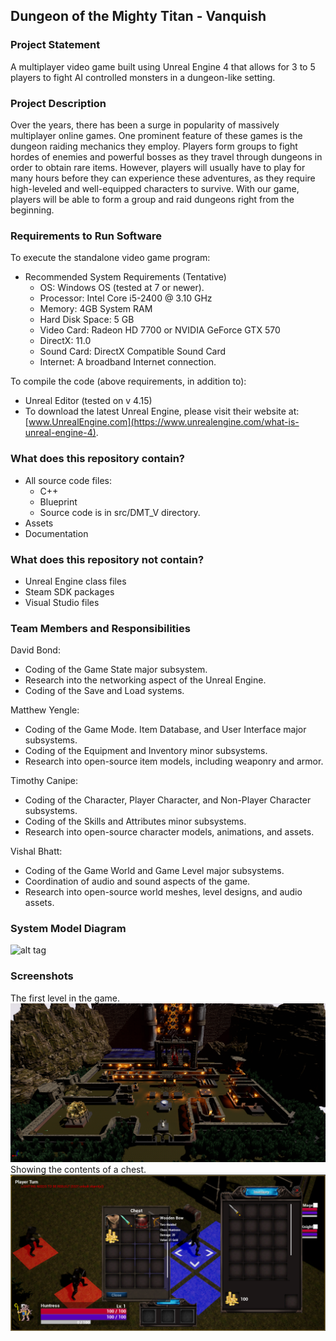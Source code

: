 ## Dungeon of the Mighty Titan - Vanquish 

### Project Statement
A multiplayer video game built using Unreal Engine 4 that allows for 3 to 5 players to fight AI controlled monsters in a dungeon-like setting.

### Project Description
Over the years, there has been a surge in popularity of massively multiplayer online games. One prominent feature of these games is the dungeon raiding mechanics they employ. Players form groups to fight hordes of enemies and powerful bosses as they travel through dungeons in order to obtain rare items. However, players will usually have to play for many hours before they can experience these adventures, as they require high-leveled and well-equipped characters to survive. With our game, players will be able to form a group and raid dungeons right from the beginning.

### Requirements to Run Software
To execute the standalone video game program:
 * Recommended System Requirements (Tentative)
    - OS: Windows OS (tested at 7 or newer).
    - Processor: Intel Core i5-2400 @ 3.10 GHz
    - Memory: 4GB System RAM
    - Hard Disk Space: 5 GB
    - Video Card: Radeon HD 7700 or NVIDIA GeForce GTX 570
    - DirectX: 11.0
    - Sound Card: DirectX Compatible Sound Card 
    - Internet: A broadband Internet connection.
  
To compile the code (above requirements, in addition to):  
  * Unreal Editor (tested on v 4.15)
  * To download the latest Unreal Engine, please visit their website at: [www.UnrealEngine.com](https://www.unrealengine.com/what-is-unreal-engine-4).

### What does this repository contain?
   * All source code files:
       - C++
       - Blueprint
       - Source code is in src/DMT_V directory.
   * Assets 
   * Documentation
  
### What does this repository not contain?   
   * Unreal Engine class files
   * Steam SDK packages
   * Visual Studio files

### Team Members and Responsibilities

David Bond: 
  * Coding of the Game State major subsystem. 
  * Research into the networking aspect of the Unreal Engine. 
  * Coding of the Save and Load systems.

Matthew Yengle: 
  * Coding of the Game Mode. Item Database, and User Interface major subsystems. 
  * Coding of the Equipment and Inventory minor subsystems.
  * Research into open-source item models, including weaponry and armor.

Timothy Canipe: 
  * Coding of the Character, Player Character, and Non-Player Character subsystems.
  * Coding of the Skills and Attributes minor subsystems. 
  * Research into open-source character models, animations, and assets.

Vishal Bhatt:
  * Coding of the Game World and Game Level major subsystems. 
  * Coordination of audio and sound aspects of the game. 
  * Research into open-source world meshes, level designs, and audio assets.

### System Model Diagram
![alt tag](https://github.com/Vybhatt95/DMT-V/blob/master/Documentation/Models/System%20Model%202.png)

### Screenshots
The first level in the game.
![alt tag](https://github.com/Vybhatt95/DMT-V/blob/master/Documentation/Screenshots/Map.png)
Showing the contents of a chest.
![alt tag](https://github.com/Vybhatt95/DMT-V/blob/master/Documentation/Screenshots/Loot.png)
